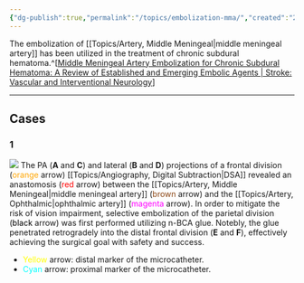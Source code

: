 ```yaml
---
{"dg-publish":true,"permalink":"/topics/embolization-mma/","created":"2024-03-14T21:03:51.652-07:00","updated":"2024-03-21T11:58:56.635-07:00"}
---
```



The embolization of [[Topics/Artery, Middle Meningeal\|middle meningeal artery]] has been utilized in the treatment of chronic subdural hematoma.^[[Middle Meningeal Artery Embolization for Chronic Subdural Hematoma: A Review of Established and Emerging Embolic Agents | Stroke: Vascular and Interventional Neurology](https://www.ahajournals.org/doi/10.1161/SVIN.123.000906)]

---

## Cases

### 1 

![](https://i.imgur.com/XdHQSB9.jpeg)
The PA (**A** and **C**) and lateral (**B** and **D**) projections of a frontal division (<span style="color: orange">orange</span> arrow) [[Topics/Angiography, Digital Subtraction\|DSA]] revealed an anastomosis (<span style="color: red">red</span> arrow) between the [[Topics/Artery, Middle Meningeal\|middle meningeal artery]] (<span style="color: SaddleBrown">brown</span> arrow) and the [[Topics/Artery, Ophthalmic\|ophthalmic artery]] (<span style="color: Magenta">magenta</span> arrow). In order to mitigate the risk of vision impairment, selective embolization of the parietal division (<span style="color: black">black</span> arrow) was first performed utilizing n-BCA glue. Notebly, the glue penetrated retrogradely into the distal frontal division (**E** and **F**), effectively achieving the surgical goal with safety and success.

- <span style="color: yellow">Yellow</span> arrow: distal marker of the microcatheter.
- <span style="color: Cyan">Cyan</span> arrow: proximal marker of the microcatheter.